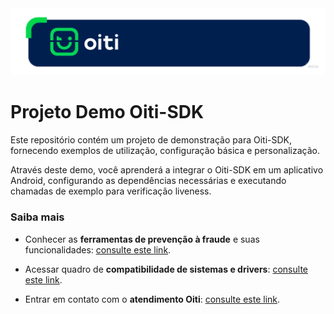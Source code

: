<IMG  src="https://github.com/oititec/liveness-android-sdk/blob/main/Documentation/Images/OitiHeader.png?raw=true"  alt="OitiHeader.png"/>

# Projeto Demo Oiti-SDK

Este repositório contém um projeto de demonstração para Oiti-SDK, fornecendo exemplos de utilização, configuração básica e personalização.

Através deste demo, você aprenderá a integrar o Oiti-SDK em um aplicativo Android, configurando as dependências necessárias e executando chamadas de exemplo para verificação liveness.

### Saiba mais

- Conhecer as **ferramentas de prevenção à fraude** e suas funcionalidades: [consulte este link](https://devcenter.certiface.io/docs/certiface-funcionalidades).

- Acessar quadro de **compatibilidade de sistemas e drivers**: [consulte este link](https://devcenter.certiface.io/docs/compatibilidade-dos-servicos).

- Entrar em contato com o **atendimento Oiti**: [consulte este link](https://devcenter.certiface.io/docs/portal-de-atendimento).
